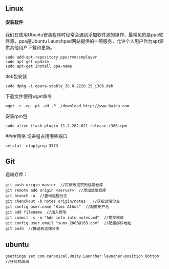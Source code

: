 ## Linux

#### 安装软件

我们在使用Ubuntu安装程序时经常会遇到添加软件源的操作，最常见的是ppa软件源。ppa是Ubuntu Launchpad网站提供的一项服务，允许个人用户作为apt源供其他用户下载和更新。
```
sudo add-apt-repository ppa:rvm/smplayer
sudo apt-get update
sudo apt-get install ppa-name
```

deb包安装
```
sudo dpkg -i opera-stable_38.0.2220.29_i386.deb
```

下载文件使用wget命令
```
wget -r -np -pk -nH -P ./download http://www.baidu.com
```
安装rpm包
```
sudo alien flash-plugin-11.2.202.621-release.i386.rpm
```
####网络
询进程占用哪些端口
```
netstat -nlap|grep 3573
```

## Git

远端仓库：
```
git push origin master  //将修改提交到远端仓库
git remote add origin <server>  //添加远端仓库
git branch -a  //查询远程分支
git chenckout -b notes origin/notes   //获取远端分支
git config user.name "Kimi Athos"  //配置用户名
git add filename  //加入修改
git commit -s -m "Add info into notes.md"  //提交修改
git config user.email "sunx_2003@163.com"  //配置邮件地址
git push  //推送到远端分支

```

## ubuntu
```
gsettings set com.canonical.Unity.Launcher launcher-position Bottom  //任务栏底部
```

